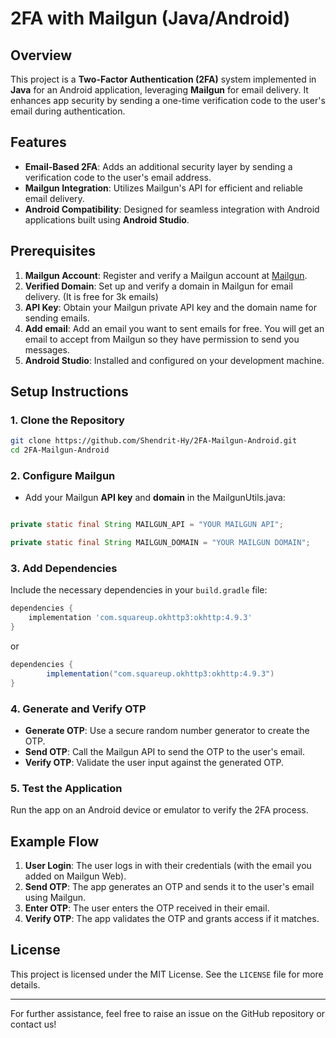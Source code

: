 # 2FA with Mailgun (Java/Android)

## Overview

This project is a **Two-Factor Authentication (2FA)** system implemented in **Java** for an Android application, leveraging **Mailgun** for email delivery. It enhances app security by sending a one-time verification code to the user's email during authentication.

## Features

- **Email-Based 2FA**: Adds an additional security layer by sending a verification code to the user's email address.
- **Mailgun Integration**: Utilizes Mailgun's API for efficient and reliable email delivery.
- **Android Compatibility**: Designed for seamless integration with Android applications built using **Android Studio**.

## Prerequisites

1. **Mailgun Account**: Register and verify a Mailgun account at [Mailgun](https://www.mailgun.com/).
2. **Verified Domain**: Set up and verify a domain in Mailgun for email delivery. (It is free for 3k emails)
3. **API Key**: Obtain your Mailgun private API key and the domain name for sending emails.
4. **Add email**: Add an email you want to sent emails for free. You will get an email to accept from Mailgun so they have permission to send you messages.
5. **Android Studio**: Installed and configured on your development machine.

## Setup Instructions

### 1. Clone the Repository

```bash
git clone https://github.com/Shendrit-Hy/2FA-Mailgun-Android.git
cd 2FA-Mailgun-Android
```

### 2. Configure Mailgun

- Add your Mailgun **API key** and **domain** in the MailgunUtils.java:

```java

private static final String MAILGUN_API = "YOUR MAILGUN API";

private static final String MAILGUN_DOMAIN = "YOUR MAILGUN DOMAIN";

```


### 3. Add Dependencies

Include the necessary dependencies in your `build.gradle` file:

```gradle
dependencies {
    implementation 'com.squareup.okhttp3:okhttp:4.9.3'
}
```
or
```gradle
dependencies {
        implementation("com.squareup.okhttp3:okhttp:4.9.3")
}
```


### 4. Generate and Verify OTP

- **Generate OTP**: Use a secure random number generator to create the OTP.
- **Send OTP**: Call the Mailgun API to send the OTP to the user's email.
- **Verify OTP**: Validate the user input against the generated OTP.

### 5. Test the Application

Run the app on an Android device or emulator to verify the 2FA process.

## Example Flow

1. **User Login**: The user logs in with their credentials (with the email you added on Mailgun Web). 
2. **Send OTP**: The app generates an OTP and sends it to the user's email using Mailgun.
3. **Enter OTP**: The user enters the OTP received in their email.
4. **Verify OTP**: The app validates the OTP and grants access if it matches.

## License

This project is licensed under the MIT License. See the `LICENSE` file for more details.

---

For further assistance, feel free to raise an issue on the GitHub repository or contact us!
